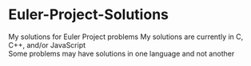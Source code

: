 # Euler-Project-Solutions
My solutions for Euler Project problems
My solutions are currently in C, C++, and/or JavaScript  
Some problems may have solutions in one language and not another  